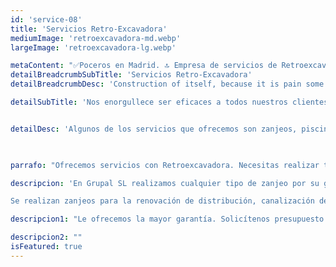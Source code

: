 ```yaml
---
id: 'service-08'
title: 'Servicios Retro-Excavadora'
mediumImage: 'retroexcavadora-md.webp'
largeImage: 'retroexcavadora-lg.webp'

metaContent: "✅Poceros en Madrid. 🔝 Empresa de servicios de Retroexcavadora en Madrid 24 horas. 📢 Piscinas, zanjeos etc.... ☎️​ 695 126 600"
detailBreadcrumbSubTitle: 'Servicios Retro-Excavadora'
detailBreadcrumbDesc: 'Construction of itself, because it is pain some proper style design occur are pleasure'

detailSubTitle: 'Nos enorgullece ser eficaces a todos nuestros clientes residenciales, comerciales e industriales. Tenemos un servicio de retroexcavación completo y la maquinaria habla por sí misma.'


detailDesc: 'Algunos de los servicios que ofrecemos son zanjeos, piscinas, pistas de tenis, áridos, material reciclado, trabajos en hormigón y piedra con martillo rompedor. Trabajamos por toda la provincia de Madrid y alrededores.'  
  


parrafo: "Ofrecemos servicios con Retroexcavadora. Necesitas realizar trabajos de hoyos, fosos, piscinas o zanjas. ¡Llámanos!"

descripcion: 'En Grupal SL realizamos cualquier tipo de zanjeo por su gran abanico de implemento, que permiten realizar con total eficacia los trabajos con cualquier profundidad y anchura.

Se realizan zanjeos para la renovación de distribución, canalización de agua, desagües, drenajes, conducciones de gas, electricidad y comunicaciones.'

descripcion1: "Le ofrecemos la mayor garantía. Solicítenos presupuesto y contrate nuestros servicios. Le daremos toda la información que necesite. Será un placer atenderle."

descripcion2: ""
isFeatured: true
---
```

